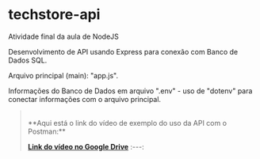 # techstore-api

Atividade final da aula de NodeJS

Desenvolvimento de API usando Express para conexão com Banco de Dados SQL.

Arquivo principal (main): "app.js".

Informações do Banco de Dados em arquivo ".env" - uso de "dotenv" para conectar informações com o arquivo principal.

><br>
>**Aqui está o link do vídeo de exemplo do uso da API com o Postman:**
>
>**<a href="https://drive.google.com/file/d/1ojd2iNyJ9S3fz7hLLAmLXixnSS_XKkFm/view?usp=sharing" target="_blank">Link do vídeo no Google Drive</a>**
>  :---:
><br>
